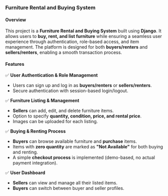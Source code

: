 ### **Furniture Rental and Buying System**  

#### **Overview**  
This project is a **Furniture Rental and Buying System** built using **Django**. It allows users to **buy, rent, and list furniture** while ensuring a seamless user experience through authentication, role-based access, and item management. The platform is designed for both **buyers/renters** and **sellers/renters**, enabling a smooth transaction process.  

#### **Features**  
✅ **User Authentication & Role Management**  
- Users can sign up and log in as **buyers/renters** or **sellers/renters**.  
- Secure authentication with session-based login/logout.  

✅ **Furniture Listing & Management**  
- **Sellers** can add, edit, and delete furniture items.  
- Option to specify **quantity, condition, price, and rental price**.  
- Images can be uploaded for each listing.  

✅ **Buying & Renting Process**  
- **Buyers** can browse available furniture and **purchase** items.  
- Items with **zero quantity** are marked as **"Not Available"** for both buying and renting.  
- A simple **checkout process** is implemented (demo-based, no actual payment integration).  

✅ **User Dashboard**  
- **Sellers** can view and manage all their listed items.  
- **Buyers** can switch between buyer and seller profiles.
